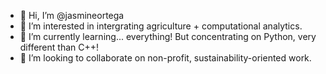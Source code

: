 - 👋 Hi, I’m @jasmineortega
- 👀 I’m interested in intergrating agriculture + computational analytics.
- 🌱 I’m currently learning... everything! But concentrating on Python, very different than C++!
- 💞️ I’m looking to collaborate on non-profit, sustainability-oriented work.

<!---
jasmineortega/jasmineortega is a ✨ special ✨ repository because its `README.md` (this file) appears on your GitHub profile.
You can click the Preview link to take a look at your changes.
--->

